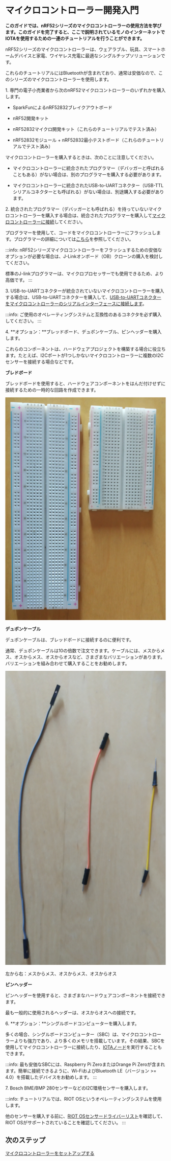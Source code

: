 # マイクロコントローラー開発入門
<!-- # Get started with microcontroller development -->

**このガイドでは、nRF52シリーズのマイクロコントローラーの使用方法を学びます。このガイドを完了すると、ここで説明されているモノのインターネットでIOTAを使用するための一連のチュートリアルを行うことができます。**
<!-- **In this guide, you learn how to get started with the nRF52 series of microcontrollers. When you've completed this guide, you'll be able to follow our series of tutorials for using IOTA on the Internet of Things.** -->

nRF52シリーズのマイクロコントローラーは、ウェアラブル、玩具、スマートホームデバイスと家電、ワイヤレス充電に最適なシングルチップソリューションです。
<!-- The nRF52 series of microcontrollers are an ideal single-chip solution for wearables, toys, smart home devices and appliances, and wireless charging. -->

これらのチュートリアルにはBluetoothが含まれており、通常は安価なので、このシリーズのマイクロコントローラーを使用します。
<!-- We use this series of microcontrollers in these tutorials because they include Bluetooth and are usually cheap. -->

1\. 専門の電子小売業者から次のnRF52マイクロコントローラーのいずれかを購入します。
<!-- 1\. Buy one of the following nRF52 microcontrollers from a specialized electronic retailer -->

- SparkFunによるnRF52832ブレイクアウトボード
<!-- - nRF52832 breakout board by SparkFun -->
- nRF52開発キット
<!-- - nRF52 development kit -->
- nRF52832マイクロ開発キット（これらのチュートリアルでテスト済み）
<!-- - nRF52832 micro development kit (tested on these tutorials) -->
- nRF52832モジュール + nRF52832最小テストボード（これらのチュートリアルでテスト済み）
<!-- - nRF52832 module + nRF52832 minimum test board (tested on these tutorials) -->

マイクロコントローラーを購入するときは、次のことに注意してください。
<!-- When you buy a microcontroller, keep the following in mind: -->

- マイクロコントローラーに統合されたプログラマー（デバッガーと呼ばれることもある）がない場合は、別のプログラマーを購入する必要があります。
<!-- - If your microcontroller does not have an integrated programmer (sometimetimes called a debugger), you'll need to buy a separate one -->
- マイクロコントローラーに統合されたUSB-to-UARTコネクター（USB-TTLシリアルコネクターとも呼ばれる）がない場合は、別途購入する必要があります。
<!-- - If your microcontroller does not have an integrated USB-to-UART connector (sometimes called a USB to TTL serial connector), you'll need to buy a separate one -->

2\. 統合されたプログラマー（デバッガーとも呼ばれる）を持っていないマイクロコントローラーを購入する場合は、統合されたプログラマーを購入して[マイクロコントローラーに接続](../how-to-guides/connect-programmer.md)してください。
<!-- 2\. If you buy a microcontroller that doesn't have an integrated programmer (sometimes called a debugger), buy one and [connect it](../how-to-guides/connect-programmer.md). -->

プログラマーを使用して、コードをマイクロコントローラーにフラッシュします。プログラマーの詳細については[こちら](https://www.engineersgarage.com/tutorials/microcontroller-programmer-burner)を参照してください。
<!-- A programmer is used to flash the code onto the microcontroller. -->
<!-- [Read more about what a programmer is.](https://www.engineersgarage.com/tutorials/microcontroller-programmer-burner) -->

:::info:
nRF52シリーズマイクロコントローラーをフラッシュするための安価なオプションが必要な場合は、J-Linkオンボード（OB）クローンの購入を検討してください。

標準のJ-linkプログラマーは、マイクロプロセッサーでも使用できるため、より高価です。
:::
<!-- :::info: -->
<!-- If you want a cheap option for flashing an nRF52 series microcontroller, consider buying a J-Link on-board (OB) clone. -->

<!-- The standard J-link programmers are more expensive because they can also be used on microprocessors. -->
<!-- ::: -->

3\. USB-to-UARTコネクターが統合されていないマイクロコントローラーを購入する場合は、USB-to-UARTコネクターを購入して、[USB-to-UARTコネクターをマイクロコントローラーのシリアルインターフェースに接続します](../how-to-guides/connect-to-serial-interface.md)。
<!-- 3\. If you buy a microcontroller that doesn't have an integrated USB-to-UART connector, buy one and [use it to connect to your microcontroller's serial interface](../how-to-guides/connect-to-serial-interface.md). -->

:::info:
ご使用のオペレーティングシステムと互換性のあるコネクタを必ず購入してください。
:::
<!-- :::info: -->
<!-- Be sure to buy a connector that's compatible with your operating system. -->
<!-- ::: -->

4\. **オプション：**ブレッドボード、デュポンケーブル、ピンヘッダーを購入します。
<!-- 4\. **Optional:** Buy a breadboard, DuPont cables, and pin headers -->

これらのコンポーネントは、ハードウェアプロジェクトを構築する場合に役立ちます。たとえば、I2Cポートが1つしかないマイクロコントローラーに複数のI2Cセンサーを接続する場合などです。
<!-- These components are often useful when you're building hardware projects. -->
<!-- For example, if you want to connect more than one I2C sensor to a microcontoller that has only one I2C port. -->

**ブレドボード**
<!-- **Breadboard** -->

ブレッドボードを使用すると、ハードウェアコンポーネントをはんだ付けせずに接続するための一時的な回路を作成できます。
<!-- A breadboard allows you to make temporary circuits for connecting hardware components without needing to solder them. -->

![breadboard](../images/breadboards.png)

**デュポンケーブル**
<!-- **DuPont cables** -->

デュポンケーブルは、ブレッドボードに接続するのに便利です。
<!-- DuPont cables are useful for plugging into a breadboard. -->

通常、デュポンケーブルは10の倍数で注文できます。ケーブルには、メスからメス、オスからメス、オスからオスなど、さまざまなバリエーションがあります。バリエーションを組み合わせて購入することをお勧めします。
<!-- You can usually order DuPont cables in multiples of 10, and they come in different variations such as female-to-female, male-to-female, and male-to-male. We recommended buying a mixture of variations. -->

![DuPoint cables](../images/dupont_cable.png)

左から右：メスからメス、オスからメス、オスからオス
<!-- From left to right: female-to-female, male-to-female, male-to-male -->

**ピンヘッダー**
<!-- **Pin headers** -->

ピンヘッダーを使用すると、さまざまなハードウェアコンポーネントを接続できます。
<!-- Pin headers allow you to connect your different hardware components. -->

最も一般的に使用されるヘッダーは、オスからオスへの接続です。
<!-- The most commonly used header has a male-to-male connection. -->

6\. **オプション：**シングルボードコンピューターを購入します。
<!-- 6\. **Optional:** Buy a single-board computer -->

多くの場合、シングルボードコンピューター（SBC）は、マイクロコントローラーよりも強力であり、より多くのメモリを搭載しています。その結果、SBCを使用してマイクロコントローラーに接続したり、[IOTAノード](root://ciri/0.1/how-to-guides/run-a-ciri-node-on-an-sbc.md)を実行することもできます。
<!-- A single-board computer (SBC) is often more powerful and has more memory than a microcontroller. As a result, you can use one to connect to your microcontroller or even to run an [IOTA node](root://ciri/0.1/how-to-guides/run-a-ciri-node-on-an-sbc.md). -->

:::info:
最も安価なSBCには、Raspberry Pi ZeroまたはOrange Pi Zeroが含まれます。簡単に接続できるように、Wi-FiおよびBluetooth LE（バージョン >= 4.0）を搭載したデバイスをお勧めします。
:::
<!-- :::info: -->
<!-- Some of the cheapest SBCs include the Raspberry Pi Zero or Orange Pi Zero. -->
<!-- We recommend a device with Wi-Fi and Bluetooth LE (version >= 4.0) so that you can easily connect to it. -->
<!-- ::: -->

7\. Bosch BME/BMP 280センサーなどのI2C環境センサーを購入します。
<!-- 7\. Buy an I2C environment sensor such as the Bosch BME/BMP 280 sensor -->

:::info:
チュートリアルでは、RIOT OSというオペレーティングシステムを使用します。

他のセンサーを購入する前に、[RIOT OSセンサードライバーリスト](http://riot-os.org/api/group__drivers__sensors.html)を確認して、RIOT OSがサポートされていることを確認してください。
:::
<!-- :::info: -->
<!-- We use an operating system called RIOT OS in our tutorials. -->

<!-- Before buying any other sensors, check the [RIOT OS sensor driver list](http://riot-os.org/api/group__drivers__sensors.html) to make sure that they are supported. -->
<!-- ::: -->

## 次のステップ
<!-- ## Next steps -->

[マイクロコントローラーをセットアップする](../how-to-guides/set-up-nrf52-microcontroller.md)
<!-- [Set up your microcontroller](../how-to-guides/set-up-nrf52-microcontroller.md). -->
